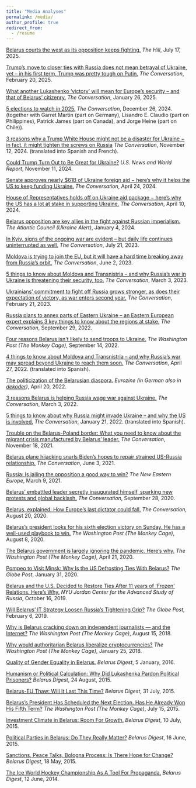 ```yaml
---
title: "Media Analyses"
permalink: /media/
author_profile: true
redirect_from:
  - /resume
---
```

[Belarus courts the west as its opposition keeps fighting.](https://thehill.com/opinion/international/5404093-belarus-emerges-from-western-isolation-but-the-opposition-is-still-fighting/) <em>The Hill</em>, July 17, 2025.

[Trump’s move to closer ties with Russia does not mean betrayal of Ukraine, yet – in his first term, Trump was pretty tough on Putin.](https://theconversation.com/trumps-move-to-closer-ties-with-russia-does-not-mean-betrayal-of-ukraine-yet-in-his-first-term-trump-was-pretty-tough-on-putin-250359) <em>The Conversation</em>, February 20, 2025.

[What another Lukashenko ‘victory’ will mean for Europe’s security – and that of Belarus’ citizenry.](https://theconversation.com/what-another-lukashenko-victory-will-mean-for-europes-security-and-that-of-belarus-citizenry-247882) <em>The Conversation</em>, January 26, 2025.

[5 elections to watch in 2025.](https://theconversation.com/5-elections-to-watch-in-2025-246194) <em>The Conversation</em>, December 26, 2024. (together with Garret Martin (part on Germany), Lisandro E. Claudio (part on Philippines), Patrick James (part on Canada), and Jorge Heine (part on Chile)).

[3 reasons why a Trump White House might not be a disaster for Ukraine − in fact, it might tighten the screws on Russia](https://theconversation.com/3-reasons-why-a-trump-white-house-might-not-be-a-disaster-for-ukraine-in-fact-it-might-tighten-the-screws-on-russia-243227?fbclid=IwY2xjawGgcfdleHRuA2FlbQIxMQABHbcv-faGIFZkX34L31QaJ01mIlmYZgBQ0CZM3xDz11L9bmEYsr0F-VA_ng_aem_qlBg5BYXGokazyEzgoKcAw) <em>The Conversation</em>, November 12, 2024. (translated into Spanish and French).

[Could Trump Turn Out to Be Great for Ukraine?](https://www.usnews.com/opinion/articles/2024-11-11/could-trump-turn-out-to-be-great-for-ukraine) <em>U.S. News and World Report</em>, November 11, 2024.

[Senate approves nearly $61B of Ukraine foreign aid − here’s why it helps the US to keep funding Ukraine.](https://theconversation.com/senate-approves-nearly-61b-of-ukraine-foreign-aid-heres-why-it-helps-the-us-to-keep-funding-ukraine-228344) <em>The Conversation</em>, April 24, 2024.

[House of Representatives holds off on Ukraine aid package − here’s why the US has a lot at stake in supporting Ukraine.](https://theconversation.com/house-of-representatives-holds-off-on-ukraine-aid-package-heres-why-the-us-has-a-lot-at-stake-in-supporting-ukraine-227420?fbclid=IwAR3S54sZBTYL6qeZsCz4dlHpWPtDs49gaugX7utq95LEFNR3udarbzgjOEM_aem_AUMh8U93XkktAgDqvTmu0cgRmYNKaqSUao4Vk914F6_4FEmRF4mV911iXzpc7zwipsM-YJC5crs_x0d2diPZhV1L) <em>The Conversation</em>, April 10, 2024.

[Belarus opposition are key allies in the fight against Russian imperialism.](https://www.atlanticcouncil.org/blogs/ukrainealert/belarus-opposition-are-key-allies-in-the-fight-against-russian-imperialism/?fbclid=IwAR0-d-t8jH7FHw2cirRJWSfaH1zWVVjc5jXkb6lvf-GAnLu-MexNW8y7jHQ) <em>The Atlantic Council (Ukraine Alert)</em>, January 4, 2024.

[In Kyiv, signs of the ongoing war are evident – but daily life continues uninterrupted as well.](https://theconversation.com/in-kyiv-signs-of-the-ongoing-war-are-evident-but-daily-life-continues-uninterrupted-as-well-209952) <em>The Conversation</em>, July 21, 2023.

[Moldova is trying to join the EU, but it will have a hard time breaking away from Russia’s orbit.](https://theconversation.com/moldova-is-trying-to-join-the-eu-but-it-will-have-a-hard-time-breaking-away-from-russias-orbit-206838) <em>The Conversation</em>, June 2, 2023.

[5 things to know about Moldova and Transnistria – and why Russia’s war in Ukraine is threatening their security, too.](https://theconversation.com/5-things-to-know-about-moldova-and-transnistria-and-why-russias-war-in-ukraine-is-threatening-their-security-too-200982) <em>The Conversation</em>, March 3, 2023.

[Ukrainians’ commitment to fight off Russia grows stronger, as does their expectation of victory, as war enters second year.](https://theconversation.com/ukrainians-commitment-to-fight-off-russia-grows-stronger-as-does-their-expectation-of-victory-as-war-enters-second-year-196450) <em>The Conversation</em>, February 21, 2023.

[Russia plans to annex parts of Eastern Ukraine – an Eastern European expert explains 3 key things to know about the regions at stake.](https://theconversation.com/russia-plans-to-annex-parts-of-eastern-ukraine-an-eastern-european-expert-explains-3-key-things-to-know-about-the-regions-at-stake-191482) <em>The Conversation</em>, September 29, 2022.

[Four reasons Belarus isn't likely to send troops to Ukraine.](https://www.washingtonpost.com/politics/2022/09/14/belarus-russia-ukraine-putin-lukashenko/?fbclid=IwAR0tdXJEvVpoA3hPYY9eBU0FV-Qatx8M_aKy2hhiKhvOFfHvO2-mWgq-agU) <em>The Washington Post (The Monkey Cage)</em>, September 14, 2022.

[4 things to know about Moldova and Transnistria – and why Russia’s war may spread beyond Ukraine to reach them soon.](https://theconversation.com/4-things-to-know-about-moldova-and-transnistria-and-why-russias-war-may-spread-beyond-ukraine-to-reach-them-soon-182030#comment_2781265) <em>The Conversation</em>, April 27, 2022. (translated into Spanish).

[The politicization of the Belarusian diaspora.](https://www.eurozine.com/the-politicization-of-the-belarusian-diaspora/?fbclid=IwAR1C07IIVKMeBru-X6bd12Uo28ai2rPOSDZ12PnCBUAXmg8ahBl4PvAj9jk) <em>Eurozine (in German also in [dekoder](https://www.dekoder.org/de/gnose/belarus-diaspora-migration-geschichte))</em>, April 20, 2022.

[3 reasons Belarus is helping Russia wage war against Ukraine.](https://theconversation.com/3-reasons-belarus-is-helping-russia-wage-war-against-ukraine-177984) <em>The Conversation</em>, March 3, 2022.

[5 things to know about why Russia might invade Ukraine – and why the US is involved.](https://theconversation.com/5-things-to-know-about-why-russia-might-invade-ukraine-and-why-the-us-is-involved-175371) <em>The Conversation</em>, January 21, 2022. (translated into Spanish).

[Trouble on the Belarus-Poland border: What you need to know about the migrant crisis manufactured by Belarus’ leader.](https://theconversation.com/trouble-on-the-belarus-poland-border-what-you-need-to-know-about-the-migrant-crisis-manufactured-by-belarus-leader-172108) <em>The Conversation</em>, November 18, 2021.

[Belarus plane hijacking snarls Biden’s hopes to repair strained US-Russia relationship.](https://theconversation.com/belarus-plane-hijacking-snarls-bidens-hopes-to-repair-strained-us-russia-relationship-161969?fbclid=IwAR0M0QCrBxnOIPCmKoVoc5gkyTCwOjNYWmlGBJk9NoVXP8FfDllB2pXnuGw) <em>The Conversation</em>, June 3, 2021.	
	
[Russia: Is jailing the opposition a good way to win?](https://neweasterneurope.eu/2021/03/09/russia-is-jailing-the-opposition-a-good-way-to-win/) <em>The New Eastern Europe</em>, March 9, 2021.	
	
[Belarus’ embattled leader secretly inaugurated himself, sparking new protests and global backlash.](https://theconversation.com/belarus-embattled-leader-secretly-inaugurated-himself-sparking-new-protests-and-global-backlash-146910) <em>The Conversation</em>, September 28, 2020.
	
[Belarus, explained: How Europe’s last dictator could fall.](https://theconversation.com/belarus-explained-how-europes-last-dictator-could-fall-144711/) <em>The Conversation</em>, August 20, 2020.
			
[Belarus’s president looks for his sixth election victory on Sunday. He has a well-used playbook to win.](https://www.washingtonpost.com/politics/2020/08/08/belarus-president-is-looking-his-sixth-election-victory-he-has-well-used-playbook-win-aug-9/) <em>The Washington Post (The Monkey Cage)</em>, August 8, 2020.
	
[The Belarus government is largely ignoring the pandemic. Here’s why.](https://www.washingtonpost.com/politics/2020/04/21/belarus-government-is-largely-ignoring-pandemic-heres-why/) <em>The Washington Post (The Monkey Cage)</em>, April 21, 2020.
	
[Pompeo to Visit Minsk: Why Is the US Defrosting Ties With Belarus?](https://theglobepost.com/2020/01/31/us-belarus-ties/) <em>The Globe Post</em>, January 31, 2020.
	
[Belarus and the U.S. Decided to Restore Ties After 11 years of 'Frozen' Relations. Here’s Why.](http://jordanrussiacenter.org/news/belarus-and-the-u-s-decided-to-restore-ties-after-11-years-of-frozen-relations-heres-why/#.Xg1I-S2ZOgQ/) <em>NYU Jordan Center for the Advanced Study of Russia</em>, October 16, 2019.
	
[Will Belarus’ IT Strategy Loosen Russia’s Tightening Grip?](https://theglobepost.com/2019/02/06/belarus-russia-it/) <em>The Globe Post</em>, February 6, 2019.
	
[Why is Belarus cracking down on independent journalists — and the Internet?](https://www.washingtonpost.com/news/monkey-cage/wp/2018/08/15/why-is-belarus-cracking-down-on-independent-journalists-and-the-internet/?utm_term=.b65f7f9133e0) <em>The Washington Post (The Monkey Cage)</em>, August 15, 2018.
	
[Why would authoritarian Belarus liberalize cryptocurrencies?](https://www.washingtonpost.com/news/monkey-cage/wp/2018/01/25/why-would-authoritarian-belarus-liberalize-cryptocurrencies/?utm_term=.5792ebbe8d9f) <em>The Washington Post (The Monkey Cage)</em>, January 25, 2018.
	
[Quality of Gender Equality in Belarus.](https://belarusdigest.com/story/quality-of-gender-equality-in-belarus/) <em>Belarus Digest</em>, 5 January, 2016.

[Humanism or Political Calculation: Why Did Lukashenka Pardon Political Prisoners?](https://belarusdigest.com/story/humanism-or-political-calculation-why-did-lukashenka-pardon-political-prisoners/) <em>Belarus Digest</em>, 24 August, 2015.

[Belarus-EU Thaw: Will It Last This Time?](https://udf.name/english/featured-stories/126573-belarus-eu-thaw-will-it-last-this-time.html) <em>Belarus Digest</em>, 31 July, 2015.

[Belarus’s President Has Scheduled the Next Election. Has He Already Won His Fifth Term?](https://www.washingtonpost.com/blogs/monkey-cage/wp/2015/07/15/belaruss-president-has-scheduled-the-next-election-has-he-already-won-his-fifth-term/) <em>The Washington Post (The Monkey Cage)</em>, July 15, 2015.

[Investment Climate in Belarus: Room For Growth.](https://belarusdigest.com/story/investment-climate-in-belarus-room-for-growth/) <em>Belarus Digest</em>, 10 July, 2015.

[Political Parties in Belarus: Do They Really Matter?](https://belarusdigest.com/story/political-parties-in-belarus-do-they-really-matter/) <em>Belarus Digest</em>, 16 June, 2015.

[Sanctions, Peace Talks, Bologna Process: Is There Hope for Change?](https://belarusdigest.com/story/sanctions-peace-talks-bologna-process-is-there-hope-for-change/) <em>Belarus Digest</em>, 18 May, 2015.

[The Ice World Hockey Championship As A Tool For Propaganda.](https://belarusdigest.com/story/the-ice-world-hockey-championship-as-a-tool-for-propaganda/) <em>Belarus Digest</em>, 12 June, 2014.
